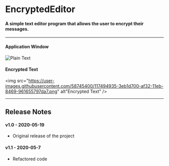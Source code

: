# EncryptedEditor

#### A simple text editor program that allows the user to encrypt their messages. ####

---

#### Application Window #### 
<img src="https://user-images.githubusercontent.com/58745400/117493602-6e5fdf80-af30-11eb-897f-c30e9b3edfc5.png" alt="Plain Text" />

#### Encrypted Text ####
<img src="https://user-images.githubusercontent.com/58745400/117494935-3eb1d700-af32-11eb-8469-961655797da7.png" alt"Encrypted Text" />

---

## Release Notes ##

#### v1.0 - 2020-05-19 ####
- Original release of the project

#### v1.1 - 2020-05-7 ####
- Refactored code
